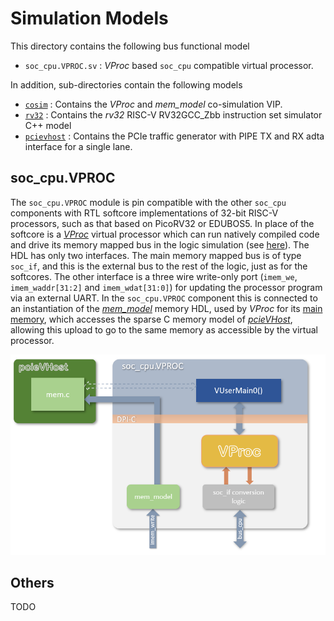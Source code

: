 # Simulation Models

This directory contains the following bus functional model

* `soc_cpu.VPROC.sv` : _VProc_ based `soc_cpu` compatible virtual processor.

In addition, sub-directories contain the following models

* [`cosim`](cosim/README.md) : Contains the _VProc_ and _mem_model_ co-simulation VIP.
* [`rv32`](rv32/README.md) : Contains the _rv32_ RISC-V RV32GCC_Zbb instruction set simulator C++ model
* [`pcievhost`](pcievhost/README.md) : Contains the PCIe traffic generator with PIPE TX and RX adta interface for a single lane.

## soc_cpu.VPROC

The `soc_cpu.VPROC` module is pin compatible with the other `soc_cpu` components with RTL softcore implementations of 32-bit RISC-V processors, such as that based on PicoRV32 or EDUBOS5. In place of the softcore is a [_VProc_](https://github.com/wyvernSemi/vproc) virtual processor which can run natively compiled code and drive its memory mapped bus in the logic simulation (see [here](../README.md#vproc-software)). The HDL has only two interfaces. The main memory mapped bus is of type `soc_if`, and this is the external bus to the rest of the logic, just as for the softcores. The other interface is a three wire write-only port (`imem_we`, `imem_waddr[31:2]` and `imem_wdat[31:0]`) for updating the processor program via an external UART. In the `soc_cpu.VPROC` component this is connected to an instantiation of the [_mem_model_](https://github.com/wyvernSemi/mem_model) memory HDL, used by _VProc_ for its [main memory](../README.md#the-mem_model-co-simulation-sparse-memory-model), which accesses the sparse C memory model of [_pcieVHost_](https://github.com/wyvernSemi/pcievhost), allowing this upload to go to the same memory as accessible by the virtual processor.

<p align="center"><img width="600" src="images/soc_cpu_vproc.png"></p>

## Others

TODO